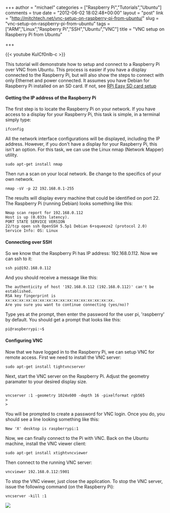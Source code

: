 +++
author = "michael"
categories = ["Raspberry Pi","Tutorials","Ubuntu"]
comments = true
date = "2012-06-02 18:02:48+00:00"
layout = "post"
link = "http://mitchtech.net/vnc-setup-on-raspberry-pi-from-ubuntu/"
slug = "vnc-setup-on-raspberry-pi-from-ubuntu"
tags = ["ARM","Linux","Raspberry Pi","SSH","Ubuntu","VNC"]
title = "VNC setup on Raspberry Pi from Ubuntu"

+++

{{< youtube KuICf0nlb-c >}}

This tutorial will demonstrate how to setup and connect to a Raspberry Pi over VNC from Ubuntu. This process is easier if you have a display connected to the Raspberry Pi, but will also show the steps to connect with only Ethernet and power connected. It assumes you have Debian for Raspberry Pi installed on an SD card. If not, see [RPi Easy SD card setup](http://elinux.org/RPi_Easy_SD_Card_Setup)

#### Getting the IP address of the Raspberry Pi

The first step is to locate the Raspberry Pi on your network. If you have access to a display for your Raspberry Pi, this task is simple, in a terminal simply type:

```
ifconfig
```

All the network interface configurations will be displayed, including the IP address. However, if you don't have a display for your Raspberry Pi, this isn't an option. For this task, we can use the Linux nmap (Network Mapper) utility.

```
sudo apt-get install nmap
```

Then run a scan on your local network. Be change to the specifics of your own network.

```
nmap -sV -p 22 192.168.0.1-255
```

The results will display every machine that could be identified on port 22. The Raspberry Pi (running Debian) looks something like this:

```
Nmap scan report for 192.168.0.112
Host is up (0.033s latency).
PORT STATE SERVICE VERSION
22/tcp open ssh OpenSSH 5.5p1 Debian 6+squeeze2 (protocol 2.0)
Service Info: OS: Linux
```

#### Connecting over SSH

So we know that the Raspberry Pi has IP address: 192.168.0.112. Now we can ssh to it:

```
ssh pi@192.168.0.112
```

And you should receive a message like this:

```
The authenticity of host '192.168.0.112 (192.168.0.112)' can't be established.
RSA key fingerprint is xx:xx:xx:xx:xx:xx:xx:xx:xx:xx:xx:xx:xx:xx:xx:xx.
Are you sure you want to continue connecting (yes/no)?
```

Type yes at the prompt, then enter the password for the user pi, 'raspberry' by default. You should get a prompt that looks like this:

```
pi@raspberrypi:~$
```

#### Configuring VNC

Now that we have logged in to the Raspberry Pi, we can setup VNC for remote access. First we need to install the VNC server:

```
sudo apt-get install tightvncserver
```

Next, start the VNC server on the Raspberry Pi. Adjust the geometry paramater to your desired display size.

```

vncserver :1 -geometry 1024x600 -depth 16 -pixelformat rgb565
>
>

```

You will be prompted to create a password for VNC login. Once you do, you should see a line looking something like this:

```
New 'X' desktop is raspberrypi:1
```

Now, we can finally connect to the Pi with VNC. Back on the Ubuntu machine, install the VNC viewer client:

```
sudo apt-get install xtightvncviewer
```

Then connect to the running VNC server:

```
vncviewer 192.168.0.112:5901
```

To stop the VNC viewer, just close the application. To stop the VNC server, issue the following command (on the Raspberry Pi):

```
vncserver -kill :1
```

[![](http://mitchtech.net/wp-content/uploads/2012/06/ubuntu-pi-vnc-300x187.png)](http://mitchtech.net/vnc-setup-on-raspberry-pi-from-ubuntu/ubuntu-pi-vnc/)
